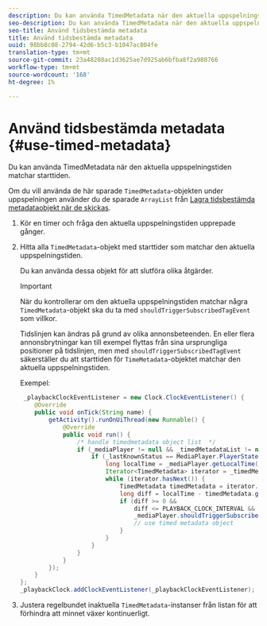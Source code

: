 ```yaml
---
description: Du kan använda TimedMetadata när den aktuella uppspelningstiden matchar starttiden.
seo-description: Du kan använda TimedMetadata när den aktuella uppspelningstiden matchar starttiden.
seo-title: Använd tidsbestämda metadata
title: Använd tidsbestämda metadata
uuid: 98bb8c08-2794-42d6-b5c3-b1047ac804fe
translation-type: tm+mt
source-git-commit: 23a48208ac1d3625ae7d925ab6bfba8f2a980766
workflow-type: tm+mt
source-wordcount: '168'
ht-degree: 1%

---
```



# Använd tidsbestämda metadata {#use-timed-metadata}

Du kan använda TimedMetadata när den aktuella uppspelningstiden matchar starttiden.

Om du vill använda de här sparade `TimedMetadata`-objekten under uppspelningen använder du de sparade `ArrayList` från [Lagra tidsbestämda metadataobjekt när de skickas](../../ad-insertion/custom-tags-configure/android-1.4-timed-metadata-store.md).

1. Kör en timer och fråga den aktuella uppspelningstiden upprepade gånger.
1. Hitta alla `TimedMetadata`-objekt med starttider som matchar den aktuella uppspelningstiden.

   Du kan använda dessa objekt för att slutföra olika åtgärder.

   >[!IMPORTANT]
   >
   >När du kontrollerar om den aktuella uppspelningstiden matchar några `TimedMetadata`-objekt ska du ta med `shouldTriggerSubscribedTagEvent` som villkor.

   Tidslinjen kan ändras på grund av olika annonsbeteenden. En eller flera annonsbrytningar kan till exempel flyttas från sina ursprungliga positioner på tidslinjen, men med `shouldTriggerSubscribedTagEvent` säkerställer du att starttiden för `TimeMetadata`-objektet matchar den aktuella uppspelningstiden.

   Exempel:

   ```java
    _playbackClockEventListener = new Clock.ClockEventListener() {
       @Override
       public void onTick(String name) {
           getActivity().runOnUiThread(new Runnable() {
               @Override
               public void run() {
                   /* handle timedmetadata object list  */ 
                   if (_mediaPlayer != null && _timedMetadataList != null && _timedMetadataList.size() > 0) {
                       if (_lastKnownStatus == MediaPlayer.PlayerState.PLAYING) {
                           long localTime = _mediaPlayer.getLocalTime();
                           Iterator<TimedMetadata> iterator = _timedMetadataList.iterator(); 
                           while (iterator.hasNext()) {
                               TimedMetadata timedMetadata = iterator.next();
                               long diff = localTime - timedMetadata.getTime();
                               if (diff >= 0 &&
                                   diff <= PLAYBACK_CLOCK_INTERVAL &&
                                   _mediaPlayer.shouldTriggerSubscribedTagEvent()) {
                                   // use timed metadata object
                               }
                           }
                       }
                   }
               }
           });
       }
   };
   _playbackClock.addClockEventListener(_playbackClockEventListener);
   ```

1. Justera regelbundet inaktuella `TimedMetadata`-instanser från listan för att förhindra att minnet växer kontinuerligt.